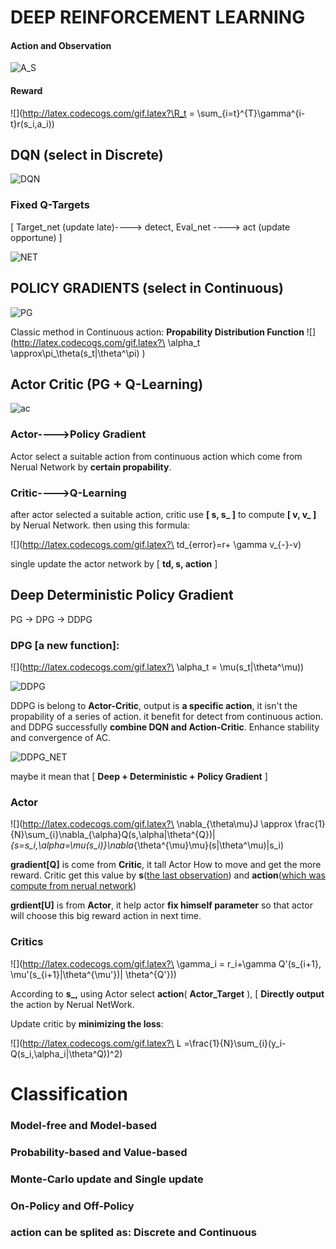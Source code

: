 # DEEP REINFORCEMENT LEARNING

#### Action and Observation

![A_S](IMG/A_S.jpeg)

#### Reward

![](http://latex.codecogs.com/gif.latex?\R_t = \sum_{i=t}^{T}\gamma^{i-t}r(s_i,a_i))



## DQN (select in Discrete)

![DQN](IMG/DeepQL.png)

### Fixed Q-Targets 

[ Target_net (update late)----> detect, Eval_net ----> act (update opportune) ]

![NET](IMG/DQN_NET.png)



## POLICY GRADIENTS (select in Continuous)
![PG](IMG/PG.png)

Classic method in Continuous action: **Propability Distribution Function**
![](http://latex.codecogs.com/gif.latex?\ \alpha_t \approx\pi_\theta(s_t|\theta^\pi) )

## Actor Critic (PG + Q-Learning)

![ac](IMG/AC.png)

### Actor---->Policy Gradient 

Actor select a suitable action from continuous action which come from Nerual Network by **certain propability**.

### Critic---->Q-Learning

after actor selected a suitable action, critic use **[ s, s_ ]** to compute **[ v, v_ ]** by Nerual Network. then using this formula:

![](http://latex.codecogs.com/gif.latex?\ td_{error}=r+ \gamma v_{-}-v)

single update the actor network by [ **td, s, action** ]
## Deep Deterministic Policy Gradient

PG -> DPG -> DDPG

### DPG [a new function]:

![](http://latex.codecogs.com/gif.latex?\ \alpha_t = \mu(s_t|\theta^\mu))



![DDPG](IMG/DDPG.png)

DDPG is belong to **Actor-Critic**, output is **a specific action**, it isn't the propability of a series of action. it benefit for detect from continuous action. and DDPG successfully **combine DQN and Action-Critic**. Enhance stability and convergence of AC. 

![DDPG_NET](IMG/DDPG_NET.png)

maybe it mean that [ **Deep + Deterministic + Policy Gradient** ]

### Actor

![](http://latex.codecogs.com/gif.latex?\ \nabla_{\theta\mu}J \approx \frac{1}{N}\sum_{i}\nabla_{\alpha}Q(s,\alpha|\theta^{Q})|_{s=s_i,\alpha=\mu(s_i)}\nabla_{\theta^{\mu}\mu}(s|\theta^\mu)|s_i)

**gradient[Q]** is come from **Critic**, it tall Actor How to move and get the more reward. Critic get this value by **s**(<u>the last observation</u>) and **action**(<u>which was compute from nerual network</u>)

**grdient[U]** is from **Actor**, it help actor **fix himself parameter** so that actor will choose this big reward action in next time.

### Critics

![](http://latex.codecogs.com/gif.latex?\ \gamma_i = r_i+\gamma Q'(s_{i+1}, \mu'(s_{i+1}|\theta^{\mu'})| \theta^{Q'}))

According to **s_,** using Actor select **action**( **Actor_Target** ), [ **Directly output** the action by Nerual NetWork.

Update critic by **minimizing the loss**: 

![](http://latex.codecogs.com/gif.latex?\ L =\frac{1}{N}\sum_{i}(y_i-Q(s_i,\alpha_i|\theta^Q))^2)


# Classification

### Model-free  and Model-based

### Probability-based and Value-based

### Monte-Carlo update and Single update

### On-Policy and Off-Policy

### action can be splited as: Discrete and Continuous